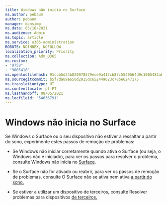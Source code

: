 ```yaml
---
title: Windows não inicia no Surface
ms.author: pebaum
author: pebaum
manager: dansimp
ms.date: 03/16/2021
ms.audience: Admin
ms.topic: article
ms.service: o365-administration
ROBOTS: NOINDEX, NOFOLLOW
localization_priority: Priority
ms.collection: Adm_O365
ms.custom:
- "9758"
- "9005418"
ms.openlocfilehash: 91ccb5d24b820978579ece9a412cb87c5540564d9c1005482ab928b53a0c1a10
ms.sourcegitcommit: b5f7da89a650d2915dc652449623c78be6247175
ms.translationtype: HT
ms.contentlocale: pt-PT
ms.lasthandoff: 08/05/2021
ms.locfileid: "54036791"
---
```

# <a name="windows-doesnt-start-on-surface"></a>Windows não inicia no Surface

Se Windows o Surface ou o seu dispositivo não estiver a ressaltar a partir do sono, experimente estes passos de remoção de problemas:

- Se Windows não iniciar corretamente quando ativa o Surface (ou seja, o Windows não é iniciado), para ver os passos para resolver o problema, consulte Windows não inicia no [Surface](https://support.microsoft.com/surface/windows-doesn-t-start-on-surface-3dd47ea1-472a-4514-c8e1-ff81bd72be5c).

- Se o Surface não for ativado ou reabrir, para ver os passos de remoção de problemas, consulte O Surface não se ativa nem ativa [a partir do sono.](https://support.microsoft.com/surface/surface-won-t-turn-on-or-wake-from-sleep-1e181652-3db8-5ca1-9649-7390fafb102a)

- Se estiver a utilizar um dispositivo de terceiros, consulte Resolver problemas para dispositivos [de terceiros.](https://support.microsoft.com/topic/b6f3408d-dac9-43e2-82f6-e620ca783636)

